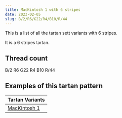 ```yaml
---
title: MacKintosh 1 with 6 stripes
date: 2023-02-05
slug: B/2/R6/G22/R4/B10/R/44
---
```

This is a list of all the tartan sett variants with 6 stripes.

It is a 6 stripes tartan.


## Thread count
B/2 R6 G22 R4 B10 R/44

## Examples of this tartan pattern

| Tartan Variants |
|---------------|
| [MacKintosh 1](/variants/b/2/r6/g22/r4/b10/r/44-b304080-g008000-rc00000)||
